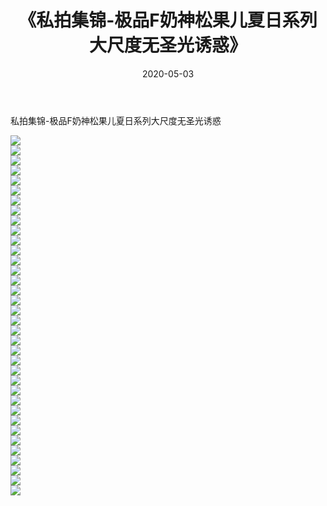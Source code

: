 ﻿---
layout: post
title:  《私拍集锦-极品F奶神松果儿夏日系列大尺度无圣光诱惑》
date:   2020-05-03
img: http://imgx.orgx.ga/漏D/网络美图/2020/私拍集锦-极品F奶神松果儿夏日系列大尺度无圣光诱惑/000.jpg
categories: [美女, 清纯, 唯美]
---

私拍集锦-极品F奶神松果儿夏日系列大尺度无圣光诱惑

  ![](http://imgx.orgx.ga/漏D/网络美图/2020/私拍集锦-极品F奶神松果儿夏日系列大尺度无圣光诱惑/001.jpg) <br> ![](http://imgx.orgx.ga/漏D/网络美图/2020/私拍集锦-极品F奶神松果儿夏日系列大尺度无圣光诱惑/002.jpg) <br> ![](http://imgx.orgx.ga/漏D/网络美图/2020/私拍集锦-极品F奶神松果儿夏日系列大尺度无圣光诱惑/003.jpg) <br> ![](http://imgx.orgx.ga/漏D/网络美图/2020/私拍集锦-极品F奶神松果儿夏日系列大尺度无圣光诱惑/004.jpg) <br> ![](http://imgx.orgx.ga/漏D/网络美图/2020/私拍集锦-极品F奶神松果儿夏日系列大尺度无圣光诱惑/005.jpg) <br> ![](http://imgx.orgx.ga/漏D/网络美图/2020/私拍集锦-极品F奶神松果儿夏日系列大尺度无圣光诱惑/006.jpg) <br> ![](http://imgx.orgx.ga/漏D/网络美图/2020/私拍集锦-极品F奶神松果儿夏日系列大尺度无圣光诱惑/007.jpg) <br> ![](http://imgx.orgx.ga/漏D/网络美图/2020/私拍集锦-极品F奶神松果儿夏日系列大尺度无圣光诱惑/008.jpg) <br> ![](http://imgx.orgx.ga/漏D/网络美图/2020/私拍集锦-极品F奶神松果儿夏日系列大尺度无圣光诱惑/009.jpg) <br> ![](http://imgx.orgx.ga/漏D/网络美图/2020/私拍集锦-极品F奶神松果儿夏日系列大尺度无圣光诱惑/010.jpg) <br> ![](http://imgx.orgx.ga/漏D/网络美图/2020/私拍集锦-极品F奶神松果儿夏日系列大尺度无圣光诱惑/011.jpg) <br> ![](http://imgx.orgx.ga/漏D/网络美图/2020/私拍集锦-极品F奶神松果儿夏日系列大尺度无圣光诱惑/012.jpg) <br> ![](http://imgx.orgx.ga/漏D/网络美图/2020/私拍集锦-极品F奶神松果儿夏日系列大尺度无圣光诱惑/013.jpg) <br> ![](http://imgx.orgx.ga/漏D/网络美图/2020/私拍集锦-极品F奶神松果儿夏日系列大尺度无圣光诱惑/014.jpg) <br> ![](http://imgx.orgx.ga/漏D/网络美图/2020/私拍集锦-极品F奶神松果儿夏日系列大尺度无圣光诱惑/015.jpg) <br> ![](http://imgx.orgx.ga/漏D/网络美图/2020/私拍集锦-极品F奶神松果儿夏日系列大尺度无圣光诱惑/016.jpg) <br> ![](http://imgx.orgx.ga/漏D/网络美图/2020/私拍集锦-极品F奶神松果儿夏日系列大尺度无圣光诱惑/017.jpg) <br> ![](http://imgx.orgx.ga/漏D/网络美图/2020/私拍集锦-极品F奶神松果儿夏日系列大尺度无圣光诱惑/018.jpg) <br> ![](http://imgx.orgx.ga/漏D/网络美图/2020/私拍集锦-极品F奶神松果儿夏日系列大尺度无圣光诱惑/019.jpg) <br> ![](http://imgx.orgx.ga/漏D/网络美图/2020/私拍集锦-极品F奶神松果儿夏日系列大尺度无圣光诱惑/020.jpg) <br> ![](http://imgx.orgx.ga/漏D/网络美图/2020/私拍集锦-极品F奶神松果儿夏日系列大尺度无圣光诱惑/021.jpg) <br> ![](http://imgx.orgx.ga/漏D/网络美图/2020/私拍集锦-极品F奶神松果儿夏日系列大尺度无圣光诱惑/022.jpg) <br> ![](http://imgx.orgx.ga/漏D/网络美图/2020/私拍集锦-极品F奶神松果儿夏日系列大尺度无圣光诱惑/023.jpg) <br> ![](http://imgx.orgx.ga/漏D/网络美图/2020/私拍集锦-极品F奶神松果儿夏日系列大尺度无圣光诱惑/024.jpg) <br> ![](http://imgx.orgx.ga/漏D/网络美图/2020/私拍集锦-极品F奶神松果儿夏日系列大尺度无圣光诱惑/025.jpg) <br> ![](http://imgx.orgx.ga/漏D/网络美图/2020/私拍集锦-极品F奶神松果儿夏日系列大尺度无圣光诱惑/026.jpg) <br> ![](http://imgx.orgx.ga/漏D/网络美图/2020/私拍集锦-极品F奶神松果儿夏日系列大尺度无圣光诱惑/027.jpg) <br> ![](http://imgx.orgx.ga/漏D/网络美图/2020/私拍集锦-极品F奶神松果儿夏日系列大尺度无圣光诱惑/028.jpg) <br> ![](http://imgx.orgx.ga/漏D/网络美图/2020/私拍集锦-极品F奶神松果儿夏日系列大尺度无圣光诱惑/029.jpg) <br> ![](http://imgx.orgx.ga/漏D/网络美图/2020/私拍集锦-极品F奶神松果儿夏日系列大尺度无圣光诱惑/030.jpg) <br> ![](http://imgx.orgx.ga/漏D/网络美图/2020/私拍集锦-极品F奶神松果儿夏日系列大尺度无圣光诱惑/031.jpg) <br> ![](http://imgx.orgx.ga/漏D/网络美图/2020/私拍集锦-极品F奶神松果儿夏日系列大尺度无圣光诱惑/032.jpg) <br> ![](http://imgx.orgx.ga/漏D/网络美图/2020/私拍集锦-极品F奶神松果儿夏日系列大尺度无圣光诱惑/033.jpg) <br> ![](http://imgx.orgx.ga/漏D/网络美图/2020/私拍集锦-极品F奶神松果儿夏日系列大尺度无圣光诱惑/034.jpg) <br> ![](http://imgx.orgx.ga/漏D/网络美图/2020/私拍集锦-极品F奶神松果儿夏日系列大尺度无圣光诱惑/035.jpg) <br> ![](http://imgx.orgx.ga/漏D/网络美图/2020/私拍集锦-极品F奶神松果儿夏日系列大尺度无圣光诱惑/036.jpg) <br>